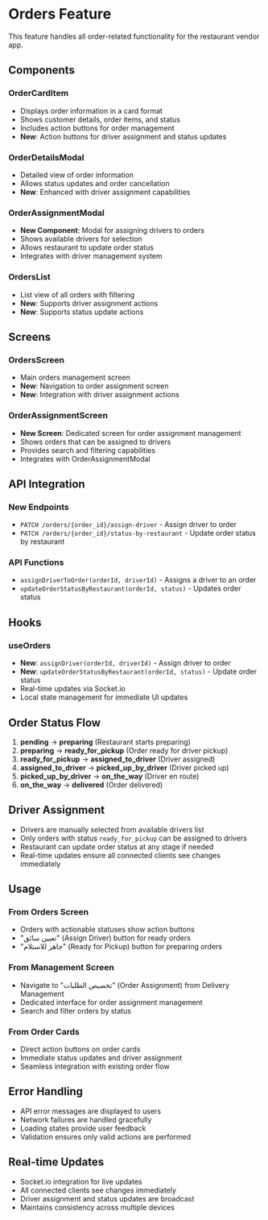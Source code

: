 # Orders Feature

This feature handles all order-related functionality for the restaurant vendor app.

## Components

### OrderCardItem
- Displays order information in a card format
- Shows customer details, order items, and status
- Includes action buttons for order management
- **New**: Action buttons for driver assignment and status updates

### OrderDetailsModal
- Detailed view of order information
- Allows status updates and order cancellation
- **New**: Enhanced with driver assignment capabilities

### OrderAssignmentModal
- **New Component**: Modal for assigning drivers to orders
- Shows available drivers for selection
- Allows restaurant to update order status
- Integrates with driver management system

### OrdersList
- List view of all orders with filtering
- **New**: Supports driver assignment actions
- **New**: Supports status update actions

## Screens

### OrdersScreen
- Main orders management screen
- **New**: Navigation to order assignment screen
- **New**: Integration with driver assignment actions

### OrderAssignmentScreen
- **New Screen**: Dedicated screen for order assignment management
- Shows orders that can be assigned to drivers
- Provides search and filtering capabilities
- Integrates with OrderAssignmentModal

## API Integration

### New Endpoints
- `PATCH /orders/{order_id}/assign-driver` - Assign driver to order
- `PATCH /orders/{order_id}/status-by-restaurant` - Update order status by restaurant

### API Functions
- `assignDriverToOrder(orderId, driverId)` - Assigns a driver to an order
- `updateOrderStatusByRestaurant(orderId, status)` - Updates order status

## Hooks

### useOrders
- **New**: `assignDriver(orderId, driverId)` - Assign driver to order
- **New**: `updateOrderStatusByRestaurant(orderId, status)` - Update order status
- Real-time updates via Socket.io
- Local state management for immediate UI updates

## Order Status Flow

1. **pending** → **preparing** (Restaurant starts preparing)
2. **preparing** → **ready_for_pickup** (Order ready for driver pickup)
3. **ready_for_pickup** → **assigned_to_driver** (Driver assigned)
4. **assigned_to_driver** → **picked_up_by_driver** (Driver picked up)
5. **picked_up_by_driver** → **on_the_way** (Driver en route)
6. **on_the_way** → **delivered** (Order delivered)

## Driver Assignment

- Drivers are manually selected from available drivers list
- Only orders with status `ready_for_pickup` can be assigned to drivers
- Restaurant can update order status at any stage if needed
- Real-time updates ensure all connected clients see changes immediately

## Usage

### From Orders Screen
- Orders with actionable statuses show action buttons
- "تعيين سائق" (Assign Driver) button for ready orders
- "جاهز للاستلام" (Ready for Pickup) button for preparing orders

### From Management Screen
- Navigate to "تخصيص الطلبات" (Order Assignment) from Delivery Management
- Dedicated interface for order assignment management
- Search and filter orders by status

### From Order Cards
- Direct action buttons on order cards
- Immediate status updates and driver assignment
- Seamless integration with existing order flow

## Error Handling

- API error messages are displayed to users
- Network failures are handled gracefully
- Loading states provide user feedback
- Validation ensures only valid actions are performed

## Real-time Updates

- Socket.io integration for live updates
- All connected clients see changes immediately
- Driver assignment and status updates are broadcast
- Maintains consistency across multiple devices
